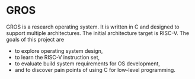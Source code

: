 # GROS

GROS is a research operating system.  It is written in C and designed to
support multiple architectures.  The initial architecture target is
RISC-V.  The goals of this project are
  * to explore operating system design,
  * to learn the RISC-V instruction set,
  * to evaluate build system requirements for OS development,
  * and to discover pain points of using C for low-level programming.
